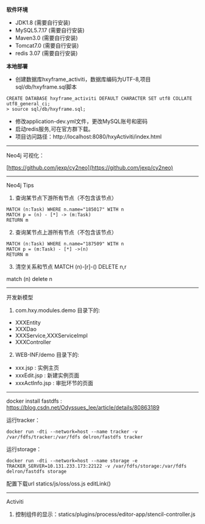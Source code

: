  **软件环境** 
- JDK1.8 (需要自行安装)
- MySQL5.7.17 (需要自行安装)
- Maven3.0 (需要自行安装)
- Tomcat7.0 (需要自行安装)
- redis 3.07 (需要自行安装)

 **本地部署**
- 创建数据库hxyframe_activiti，数据库编码为UTF-8,项目sql/db/hxyframe.sql脚本

```
CREATE DATABASE hxyframe_activiti DEFAULT CHARACTER SET utf8 COLLATE utf8_general_ci;
> source sql/db/hxyframe.sql;
```
- 修改application-dev.yml文件，更改MySQL账号和密码
- 启动redis服务,可在官方群下载。
- 项目访问路径：http://localhost:8080/hxyActiviti/index.html

- - -

Neo4j 可视化：

[https://github.com/jexp/cy2neo](https://github.com/jexp/cy2neo)
- - -

Neo4j Tips

1. 查询某节点下游所有节点（不包含该节点）

```
MATCH (n:Task) WHERE n.name="185017" WITH n 
MATCH p = (n) - [*] -> (m:Task)
RETURN m
```

2. 查询某节点上游所有节点（不包含该节点）

```
MATCH (n:Task) WHERE n.name="187509" WITH n 
MATCH p = (m:Task) - [*] ->(n)
RETURN m
```

3. 清空关系和节点
MATCH (n)-[r]-()
DELETE n,r

match (n)
delete n
- - -

开发新模型

1. com.hxy.modules.demo 目录下的:

- XXXEntity
- XXXDao
- XXXService,XXXServiceImpl
- XXXController

2. WEB-INF/demo 目录下的:

- xxx.jsp : 实例主页
- xxxEdit.jsp : 新建实例页面
- xxxActInfo.jsp : 审批环节的页面

- - -

docker install fastdfs : https://blog.csdn.net/Odyssues_lee/article/details/80863189

运行tracker：

```
docker run -dti --network=host --name tracker -v /var/fdfs/tracker:/var/fdfs delron/fastdfs tracker
```

运行storage：

```
docker run -dti --network=host --name storage -e TRACKER_SERVER=10.131.233.173:22122 -v /var/fdfs/storage:/var/fdfs delron/fastdfs storage
```


配置下载url
statics/js/oss/oss.js editLink()

- - -
Activiti

1. 控制组件的显示：statics/plugins/process/editor-app/stencil-controller.js